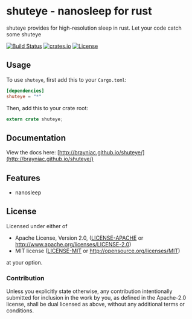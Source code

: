 # shuteye - nanosleep for rust

shuteye provides for high-resolution sleep in rust. Let your code catch some shuteye

[![Build Status](https://travis-ci.org/brayniac/shuteye.svg?branch=master)](https://travis-ci.org/brayniac/shuteye)
[![crates.io](http://meritbadge.herokuapp.com/shuteye)](https://crates.io/crates/shuteye)
[![License](http://img.shields.io/:license-mit-blue.svg)](http://doge.mit-license.org)

## Usage

To use `shuteye`, first add this to your `Cargo.toml`:

```toml
[dependencies]
shuteye = "*"
```

Then, add this to your crate root:

```rust
extern crate shuteye;
```

## Documentation

View the docs here: [http://brayniac.github.io/shuteye/](http://brayniac.github.io/shuteye/)

## Features

* nanosleep

## License

Licensed under either of

 * Apache License, Version 2.0, ([LICENSE-APACHE](LICENSE-APACHE) or http://www.apache.org/licenses/LICENSE-2.0)
 * MIT license ([LICENSE-MIT](LICENSE-MIT) or http://opensource.org/licenses/MIT)

at your option.

### Contribution

Unless you explicitly state otherwise, any contribution intentionally
submitted for inclusion in the work by you, as defined in the Apache-2.0
license, shall be dual licensed as above, without any additional terms or
conditions.
